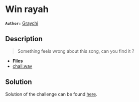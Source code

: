 # Win rayah

**`Author:`** [Graychi](https://github.com/NassimMansouri)

## Description

  > Something feels wrong about this song, can you find it ?

- **Files** 
- [chall.wav](./challenge/chall.wav) 

## Solution

Solution of the challenge can be found [here](solution/).


